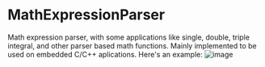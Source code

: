 # MathExpressionParser
Math expression parser, with some applications like single, double, triple integral, and other parser based math functions.
Mainly implemented to be used on embedded C/C++ aplications.
Here's an example:
![image](https://user-images.githubusercontent.com/99054912/172016068-b3840e24-ffac-44af-a34f-dcbe95435699.png)
